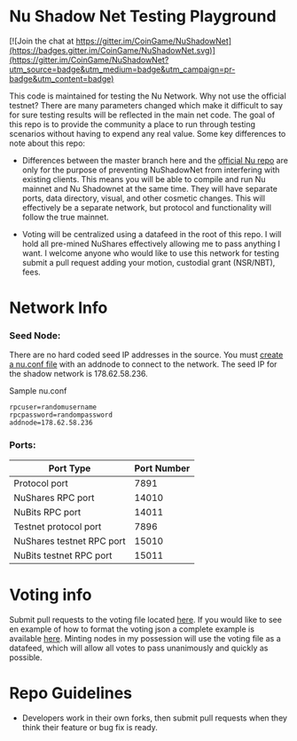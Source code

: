 
Nu Shadow Net Testing Playground
==================================

[![Join the chat at https://gitter.im/CoinGame/NuShadowNet](https://badges.gitter.im/CoinGame/NuShadowNet.svg)](https://gitter.im/CoinGame/NuShadowNet?utm_source=badge&utm_medium=badge&utm_campaign=pr-badge&utm_content=badge)

This code is maintained for testing the Nu Network. Why not use the official testnet? There are many parameters changed which make it difficult to say for sure testing results will be reflected in the main net code. The goal of this repo is to provide the community a place to run through testing scenarios without having to expend any real value. Some key differences to note about this repo:

* Differences between the master branch here and the [official Nu repo](https://bitbucket.org/JordanLeePeershares/Nubit)  are only for the purpose of preventing NuShadowNet from interfering with existing clients. This means you will be able to compile and run Nu mainnet and Nu Shadownet at the same time. They will have separate ports, data directory, visual, and other cosmetic changes. This will effectively be a separate network, but protocol and functionality will follow the true mainnet.

* Voting will be centralized using a datafeed in the root of this repo. I will hold all pre-mined NuShares effectively allowing me to pass anything I want. I welcome anyone who would like to use this network for testing submit a pull request adding your motion, custodial grant (NSR/NBT), fees.

# Network Info

### Seed Node:

There are no hard coded seed IP addresses in the source. You must [create a nu.conf file](https://docs.nubits.com/creating-conf-file/) with an addnode to connect to the network. The seed IP for the shadow network is 178.62.58.236.

Sample nu.conf
```
rpcuser=randomusername
rpcpassword=randompassword
addnode=178.62.58.236
```

### Ports:

Port Type | Port Number  
-------- | --------  
Protocol port | 7891  
NuShares RPC port | 14010 
NuBits RPC port | 14011  
Testnet protocol port | 7896  
NuShares testnet RPC port | 15010  
NuBits testnet RPC port | 15011  
  
# Voting info

Submit pull requests to the voting file located [here](https://github.com/CoinGame/NuShadowTestnet/blob/nushadownet/shadownet.vote). If you would like to see en example of how to format the voting json a complete example is available [here](https://github.com/CoinGame/NuShadowTestnet/blob/nushadownet/sample.vote). Minting nodes in my possession will use the voting file as a datafeed, which will allow all votes to pass unanimously and quickly as possible.
  
# Repo Guidelines

* Developers work in their own forks, then submit pull requests when they think their feature or bug fix is ready.
